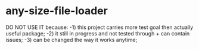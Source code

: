 # any-size-file-loader
DO NOT USE IT
 because:
 -1) this project carries more test goal then actually useful package;
 -2) it still in progress and not tested through + can  contain issues;
 -3) can be changed the way it works anytime;